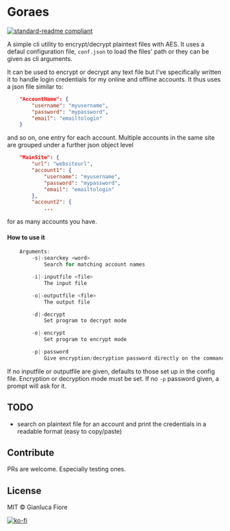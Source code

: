 # Goraes

[![standard-readme compliant](https://img.shields.io/badge/readme%20style-standard-brightgreen.svg?style=flat-square)](https://github.com/RichardLitt/standard-readme)

A simple cli utility to encrypt/decrypt plaintext files with AES. It uses a defaul configuration file, `conf.json` to load the files' path or they can be given as cli arguments.

It can be used to encrypt or decrypt any text file but I've specifically written it to handle login credentials for my online and offline accounts. It thus uses a json file similar to:

```json
	"AccountName": {
		"username": "myusername",
		"password": "mypassword",
		"email": "emailtologin"
	}
```

and so on, one entry for each account. Multiple accounts in the same site are grouped under a further json object level

```json
    "MainSite": {
        "url": "websiteurl",
        "account1": {
            "username": "myusername",
            "password": "mypassword",
			"email": "emailtologin"
        },
        "account2": {
			...
```

for as many accounts you have.

#### How to use it

```go
	Arguments:
		-s|-searckey <word>
			Search for matching account names

		-i|-inputfile <file>
			The input file

		-o|-outputfile <file>
			The output file

		-d|-decrypt
			Set program to decrypt mode

		-e|-encrypt
			Set program to encrypt mode

		-p|-password
			Give encryption/decryption password directly on the command line
```

If no inputfile or outputfile are given, defaults to those set up in the config file. Encryption or decryption mode must be set. If no `-p` password given, a prompt will ask for it.

## TODO

+ search on plaintext file for an account and print the credentials in a readable format (easy to copy/paste)

## Contribute

PRs are welcome. Especially testing ones.

## License

MIT © Gianluca Fiore

[![ko-fi](https://www.ko-fi.com/img/donate_sm.png)](https://ko-fi.com/W7W7KA0Z)

